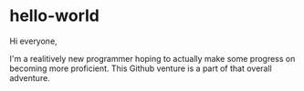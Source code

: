 # hello-world

Hi everyone,

I'm a realitively new programmer hoping to actually make some progress on becoming more proficient. This Github venture is a part of that overall adventure.
